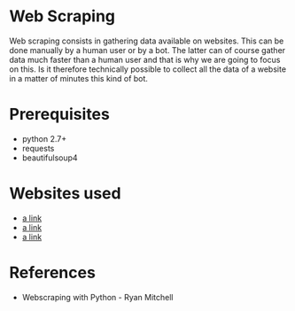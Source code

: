 # Web Scraping
Web scraping consists in gathering data available on websites. This can be done manually by a human user or by a bot. The latter can of course gather data much faster than a human user and that is why we are going to focus on this. Is it therefore technically possible to collect all the data of a website in a matter of minutes this kind of bot. 

# Prerequisites
- python 2.7+
- requests
- beautifulsoup4

# Websites used
- [a link](https://www.bbc.com/news/world)
- [a link](http://oreilly.com)
- [a link](https://www.worldometers.info/coronavirus/)

# References
- Webscraping with Python - Ryan Mitchell